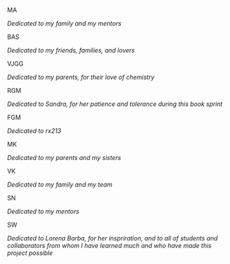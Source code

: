 
MA

_Dedicated to my family and my mentors_

BAS

_Dedicated to my friends, families, and lovers_


VJGG

_Dedicated to my parents, for their love of chemistry_


RGM 

_Dedicated to Sandra, for her patience and tolerance during this book sprint_

FGM

_Dedicated to rx213_


MK 

_Dedicated to my parents and my sisters_


VK 

_Dedicated to my family and my team_


SN

_Dedicated to my mentors_


SW

_Dedicated to Lorena Barba, for her inspriration, and to all of students_
_and  collaborators from whom I have learned much and who have made this project possible_
